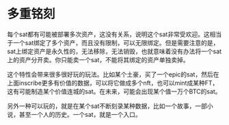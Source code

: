 多重铭刻
====


每个sat都有可能被部署多次资产，这没有关系，说明这个sat非常受欢迎。这相当于一个sat绑定了多个资产，而且没有限制，可以无限绑定。但是需要注意的是，sat上绑定资产是永久性的，无法移除，无法销毁，也就意味着没有办法将一个sat上的资产分开卖。你只能卖一个sat，不能将其绑定的资产单独卖掉。

这个特性会带来很多很好玩的玩法。比如某个土豪，买了一个epic的sat，然后在上面inscribe更多有价值的数据，可以将它做成多个nft，也可以mint成某种FT，这有可能制造某个价值连城的sat。在未来，可能会出现某个值一万个BTC的sat。  

另外一种可以玩的，就是在某个sat不断刻录某种数据，比如一个故事，一部小说，甚至一个人的历史。一个sat，就是一个入口。
